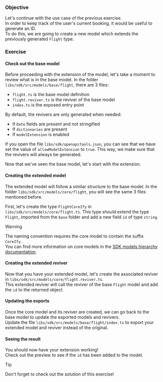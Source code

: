 ### Objective
Let's continue with the use case of the previous exercise.\
In order to keep track of the user's current booking, it would be useful to generate an ID.\
To do this, we are going to create a new model which extends the previously generated `Flight` type.

### Exercise

#### Check out the base model
Before proceeding with the extension of the model, let's take a moment to review what is in the base model.
In the folder `libs/sdk/src/models/base/flight`, there are 3 files:
- `flight.ts` is the base model definition
- `flight.reviver.ts` is the reviver of the base model
- `index.ts` is the exposed entry point

By default, the revivers are only generated when needed:
- If `Date` fields are present and not stringified
- If `dictionaries` are present
- If `modelExtension` is enabled

If you open the file `libs/sdk/openapitools.json`, you can see that we have set the value of `allowModelExtension` to `true`.
This way, we make sure that the revivers will always be generated.

Now that we've seen the base model, let's start with the extension.

#### Creating the extended model
The extended model will follow a similar structure to the base model.
In the folder `libs/sdk/src/models/core/flight`, you will see the same 3 files mentioned before.

First, let's create the type `FlightCoreIfy` in `libs/sdk/src/models/core/flight.ts`.
This type should extend the type `Flight`, imported from the `base` folder and add a new field `id` of type `string`.

> [!WARNING]
> The naming convention requires the core model to contain the suffix `CoreIfy`.\
> You can find more information on core models in the
> <a href="https://github.com/AmadeusITGroup/otter/blob/main/docs/api-sdk/SDK_MODELS_HIERARCHY.md" target="_blank">SDK models hierarchy documentation</a>.

#### Creating the extended reviver
Now that you have your extended model, let's create the associated reviver in `libs/sdk/src/models/core/flight.reviver.ts`.\
This extended reviver will call the reviver of the base `Flight` model and add the `id` to the returned object.

#### Updating the exports
Once the core model and its reviver are created, we can go back to the base model to update the exported models and revivers.\
Update the file `libs/sdk/src/models/base/flight/index.ts` to export your extended model and reviver instead of the original.

#### Seeing the result
You should now have your extension working!\
Check out the preview to see if the `id` has been added to the model.

> [!TIP]
> Don't forget to check out the solution of this exercise!

